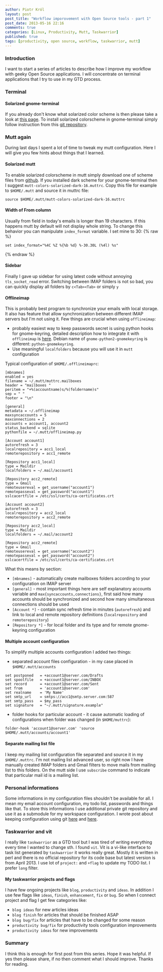 ```yaml
---
author: Piotr Król
layout: post
post_title: "Workflow imporovement with Open Source tools - part 1"
post_date: 2013-05-16 22:16
comments: true
categories: [Linux, Productivity, Mutt, Taskwarrior]
published: true
tags: [productivity, open source, workflow, taskwarrior, mutt]
---
```

### Introduction ###

I want to start a series of articles to describe how I improve my workflow with 
geeky Open Source applications. I will concentrate on terminal applications that 
I try to use in my GTD process.

### Terminal ###
#### Solarized gnome-terminal ####
If you already don't know what solarized color scheme is then please take a look 
at [this page](http://ethanschoonover.com/solarized). To install solarized 
colorscheme in gnome-terminal simply follow instruction from this [git repository](https://github.com/sigurdga/gnome-terminal-colors-solarized).

### Mutt again ###
During last days I spent a lot of time to tweak my mutt configuration. Here I 
will give you few hints about things that I learned.

#### Solarized mutt ####
To enable solarized colorscheme in mutt simply download one of scheme files from [github](https://github.com/altercation/mutt-colors-solarized). If you installed 
dark scheme for your gnome-terminal then I suggest `mutt-colors-solarized-dark-16.muttrc`.
Copy this file for example to `$HOME/.mutt` and source it in muttrc file:
```
source $HOME/.mutt/mutt-colors-solarized-dark-16.muttrc
```

#### Width of From column ####
Usually from field in today's emails is longer than 19 characters. If this 
happens mutt by default will not display whole string. To change this behavior 
you can manipulate `index_format` variable. I set mine to 30:
{% raw %}
```
set index_format="%4C %Z %{%b %d} %-30.30L (%4l) %s"
```
{% endraw %}

#### Sidebar ####
Finally I gave up sidebar for using latest code without annoying `tls_socket_read` error.
Switching between IMAP folders is not so bad, you can quickly display all 
folders by `c<Tab><Tab>` or simply `y`

#### Offlineimap ####
This is probably best program to synchronize your emails with local storage. It 
also has feature that allow synchronization between different IMAP servers but 
I'm not using it. Few things are crucial when using `offlineimap`:

* probably easiest way to keep passwords secret is using python hooks for gnome-keyring,
detailed description how to integrate it with `offlineimap` is 
[here](http://www.clasohm.com/blog/one-entry?entry_id=90957). Debian name of
`gnome-python2-gnomekeyring` is different: `python-gnomekeyring`.
* Use meaningful `localfolders` because you will use it in `mutt` configuration

Typical configuration of `$HOME/.offlineimaprc`:
```
[mbnames]
enabled = yes
filename = ~/.mutt/muttrc.mailboxes
header = "mailboxes "
peritem = "+%(accountname)s/%(foldername)s"
sep = " "
footer = "\n"

[general]
metadata = ~/.offlineimap
maxsyncaccounts = 5
maxconnections = 2
accounts = account1, account2
status_backend = sqlite
pythonfile = ~/.mutt/offlineimap.py

[Account account1]
autorefresh = 3
localrepository = acc1_local
remoterepository = acc1_remote

[Repository acc1_local]
type = Maildir
localfolders = ~/.mail/account1

[Repository acc2_remote]
type = Gmail
remoteusereval = get_username("account1")
remotepasseval = get_password("account1")
sslcacertfile = /etc/ssl/certs/ca-certificates.crt

[Account account2]
autorefresh = 3
localrepository = acc2_local
remoterepository = acc2_remote

[Repository acc2_local]
type = Maildir
localfolders = ~/.mail/account2

[Repository acc2_remote]
type = Gmail
remoteusereval = get_username("account2")
remotepasseval = get_password("account2")
sslcacertfile = /etc/ssl/certs/ca-certificates.crt
```

What this means by section:

* `[mbnames]` - automatically create mailboxes folders according to your 
configuration on IMAP server
* `[general]` - most important things here are self explanatory accounts 
variable and `max{syncaccounts,connections}`, first said how many accounts 
should be synchronized and second how many simultaneous connections should be 
used
* `[Account *]` - contain sync refresh time in minutes (`autorefresh`) and link 
to local and remote repository definitions (`localrepository` and 
`remoterepository`)
* `[Repository *]` - for local folder and its type and for remote gnome-keyring 
configuration

#### Multiple account configuration ####
To simplify multiple accounts configuration I added two things:

* separated account files configuration - in my case placed in `$HOME/.mutt/accounts`
```
set postponed   = +account1@server.com/Drafts
set spoolfile   = +account1@server.com/INBOX
set record      = +account1@server.com/Sent
set from        = 'account1@server.com'
set realname    = 'My Name'
set smtp_url    = smtps://acc1@smtp.server.com:587
set smtp_pass   = $my_pass
set signature   = "~/.mutt/signature.example"
```
* folder hooks for particular account - it cause automatic loading of 
configurations when folder was changed (in `$HOME/muttrc`):
```
folder-hook 'account1@server.com' 'source $HOME/.mutt/accounts/account1'
```

#### Separate mailing list file ####
I keep my mailing list configuration file separated and source it in my 
`$HOME/.muttrc`. I'm not mailing list advanced user, so right now I have manually 
created IMAP folders and Gmail filters to move mails from mailing list to this 
folders. On the mutt side I use `subscribe` command to indicate that particular 
mail id is a mailing list.

### Personal informations ###
Some informations in my configuration files shouldn't be available for all. I 
mean my email account configuration, my todo list, passwords and things like 
that. To store this informations I use additional private git repository and use 
it as a submodule for my workspace configuration. I wrote post about keeping 
configuration using git 
[here](/2012/02/19/improve-productivity-by-tracking-work) and 
[here](/2012/02/20/improve-productivity-by-tracking-work_20).

### Taskwarrior and vit ###
I really like `taskwarrior` as a GTD tool but I was tired of writing everything 
every time I wanted to change sth. I found `vit`. Vit is a vi-like interface 
to task list generated by `taskwarrior` it works really great. Mostly it is 
written in perl and there is no official repository for its code base but latest 
version is from April 2013. I use lot of `project:` and `+flag` to update my 
TODO list. I prefer `long` filter.

#### My taskwarrior projects and flags ####
I have few ongoing projects like `blog`, `productivity` and `ideas`. In addition I use 
few flags like `ideas`, `finish`, `enhancement`, `fix` or `bug`. So when I 
connect project and flag I get few categories like:

* `blog ideas` for new articles ideas
* `blog finish` for articles that should be finished ASAP
* `blog bug/fix` for articles that have to be changed for some reason
* `productivity bug/fix` for productivity tools configuration improvements
* `productivity ideas` for new improvements

### Summary ###
I think this is enough for first post from this series. Hope it was helpful. If 
yes then please share, if no then comment what I should improve. Thanks for 
reading.
